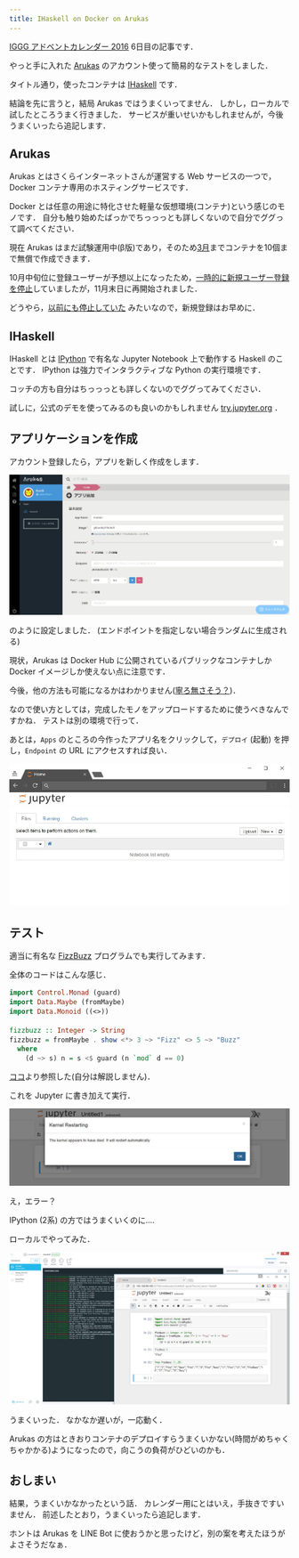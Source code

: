 ```yaml
---
title: IHaskell on Docker on Arukas
---
```


[IGGG アドベントカレンダー 2016](http://www.adventar.org/calendars/1572) 6日目の記事です．

やっと手に入れた [Arukas](https://arukas.io/) のアカウント使って簡易的なテストをしました．

タイトル通り，使ったコンテナは [IHaskell](https://github.com/gibiansky/IHaskell) です．

結論を先に言うと，結局 Arukas ではうまくいってません．
しかし，ローカルで試したところうまく行きました．
サービスが重いせいかもしれませんが，今後うまくいったら追記します．

## Arukas

Arukas とはさくらインターネットさんが運営する Web サービスの一つで，Docker コンテナ専用のホスティングサービスです．

Docker とは任意の用途に特化させた軽量な仮想環境(コンテナ)という感じのモノです．
自分も触り始めたばっかでちっっっとも詳しくないので自分でググって調べてください．

現在 Arukas はまだ試験運用中(β版)であり，そのため[3月](https://arukas.io/terms/terms-arukas/)までコンテナを10個まで無償で作成できます．

10月中旬位に登録ユーザーが予想以上になったため，[一時的に新規ユーザー登録を停止](https://twitter.com/arukas_io/status/788314127684898817)していましたが，11月末日に再開始されました．

どうやら，[以前にも停止していた](https://arukas.io/updates/20160908_resume_signup/) みたいなので，新規登録はお早めに．

## IHaskell

IHaskell とは [IPython](https://ipython.org/) で有名な Jupyter Notebook 上で動作する Haskell のことです．
IPython は強力でインタラクティブな Python の実行環境です．

コッチの方も自分はちっっっとも詳しくないのでググってみてください．

試しに，公式のデモを使ってみるのも良いのかもしれません [try.jupyter.org](https://try.jupyter.org) ．

## アプリケーションを作成

アカウント登録したら，アプリを新しく作成をします．

![](/assets/ihaskell-arukas/new_app.jpg)

のように設定しました．
(エンドポイントを指定しない場合ランダムに生成される)

現状，Arukas は Docker Hub に公開されているパブリックなコンテナしか Docker イメージしか使えない点に注意です．

今後，他の方法も可能になるかはわかりません([寧ろ無さそう？](https://arukas.io/help/help-dockerfile-upload/))．

なので使い方としては，完成したモノをアップロードするために使うべきなんですかね．
テストは別の環境で行って．

あとは，`Apps` のところの今作ったアプリ名をクリックして，`デプロイ` (起動) を押し，`Endpoint` の URL にアクセスすれば良い．

![](/assets/ihaskell-arukas/home.jpg)

## テスト

適当に有名な [FizzBuzz](https://ja.wikipedia.org/wiki/Fizz_Buzz) プログラムでも実行してみます．

全体のコードはこんな感じ．

```haskell
import Control.Monad (guard)
import Data.Maybe (fromMaybe)
import Data.Monoid ((<>))

fizzbuzz :: Integer -> String
fizzbuzz = fromMaybe . show <*> 3 ~> "Fizz" <> 5 ~> "Buzz"
  where
    (d ~> s) n = s <$ guard (n `mod` d == 0)
```

[ココ](https://www.reddit.com/r/haskell/comments/2cum9p/i_did_a_haskell_fizzbuzz/)より参照した(自分は解説しません)．

これを Jupyter に書き加えて実行．

![](/assets/ihaskell-arukas/error.jpg)

え，エラー？

IPython (2系) の方ではうまくいくのに....

ローカルでやってみた．

![](/assets/ihaskell-arukas/local.jpg)

うまくいった．
なかなか遅いが，一応動く．

Arukas の方はときおりコンテナのデプロイすらうまくいかない(時間がめちゃくちゃかかる)ようになったので，向こうの負荷がひどいのかも．

## おしまい

結果，うまくいかなかったという話．
カレンダー用にとはいえ，手抜きですいません．
前述したとおり，うまくいったら追記します．

ホントは Arukas を LINE Bot に使おうかと思ったけど，別の案を考えたほうがよさそうだなぁ．
